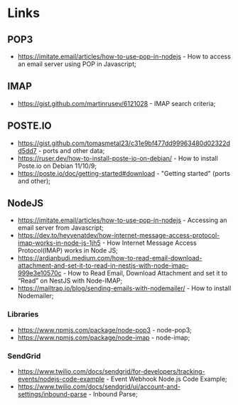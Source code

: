 # Links

## POP3

- https://imitate.email/articles/how-to-use-pop-in-nodejs - How to access an email server using POP in Javascript;

## IMAP

- https://gist.github.com/martinrusev/6121028 - IMAP search criteria;

## POSTE.IO

- https://gist.github.com/tomasmetal23/c31e9bf477dd99963480d02322dd5dd7 - ports and other data;
- https://ruser.dev/how-to-install-poste-io-on-debian/ - How to install Poste.io on Debian 11/10/9;
- https://poste.io/doc/getting-started#download - "Getting started" (ports and other);

## NodeJS

- https://imitate.email/articles/how-to-use-pop-in-nodejs - Accessing an email server from Javascript;
- https://dev.to/heyvenatdev/how-internet-message-access-protocol-imap-works-in-node-js-1jh5 - How Internet Message Access Protocol(IMAP) works in Node JS;
- https://ardianbudi.medium.com/how-to-read-email-download-attachment-and-set-it-to-read-in-nestjs-with-node-imap-999e3e10570c - How to Read Email, Download Attachment and set it to “Read” on NestJS with Node-IMAP;
- https://mailtrap.io/blog/sending-emails-with-nodemailer/ - How to install Nodemailer;

### Libraries

- https://www.npmjs.com/package/node-pop3 - node-pop3;
- https://www.npmjs.com/package/node-imap - node-imap;

### SendGrid

- https://www.twilio.com/docs/sendgrid/for-developers/tracking-events/nodejs-code-example - Event Webhook Node.js Code Example;
- https://www.twilio.com/docs/sendgrid/ui/account-and-settings/inbound-parse - Inbound Parse;


